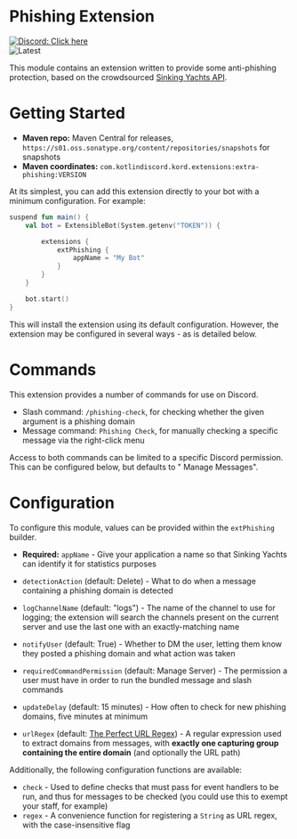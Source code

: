 # Phishing Extension

[![Discord: Click here](https://img.shields.io/static/v1?label=Discord&message=Click%20here&color=7289DA&style=for-the-badge&logo=discord)](https://discord.gg/ZKRetPNtvY) <br />
![Latest](https://img.shields.io/maven-metadata/v?label=Latest&metadataUrl=https%3A%2F%2Fs01.oss.sonatype.org%2Fservice%2Flocal%2Frepositories%2Fsnapshots%2Fcontent%2Fcom%2Fkotlindiscord%2Fkord%2Fextensions%2Fkord-extensions%2Fmaven-metadata.xml&style=for-the-badge)

This module contains an extension written to provide some anti-phishing protection, based on the
crowdsourced [Sinking Yachts API](https://phish.sinking.yachts/docs).

# Getting Started

* **Maven repo:** Maven Central for releases, `https://s01.oss.sonatype.org/content/repositories/snapshots` for
  snapshots
* **Maven coordinates:** `com.kotlindiscord.kord.extensions:extra-phishing:VERSION`

At its simplest, you can add this extension directly to your bot with a minimum configuration. For example:

```kotlin
suspend fun main() {
    val bot = ExtensibleBot(System.getenv("TOKEN")) {

        extensions {
            extPhishing {
                appName = "My Bot"
            }
        }
    }

    bot.start()
}
```

This will install the extension using its default configuration. However, the extension may be configured in several
ways - as is detailed below.

# Commands

This extension provides a number of commands for use on Discord.

* Slash command: `/phishing-check`, for checking whether the given argument is a phishing domain
* Message command: `Phishing Check`, for manually checking a specific message via the right-click menu

Access to both commands can be limited to a specific Discord permission. This can be configured below, but defaults to "
Manage Messages".

# Configuration

To configure this module, values can be provided within the `extPhishing` builder.

* **Required:** `appName` - Give your application a name so that Sinking Yachts can identify it for statistics purposes

* `detectionAction` (default: Delete) - What to do when a message containing a phishing domain is detected
* `logChannelName` (default: "logs") - The name of the channel to use for logging; the extension will search the
  channels present on the current server and use the last one with an exactly-matching name
* `notifyUser` (default: True) - Whether to DM the user, letting them know they posted a phishing domain and what action
  was taken
* `requiredCommandPermission` (default: Manage Server) - The permission a user must have in order to run the bundled
  message and slash commands
* `updateDelay` (default: 15 minutes) - How often to check for new phishing domains, five minutes at minimum
* `urlRegex` (default: [The Perfect URL Regex](https://urlregex.com/)) - A regular expression used to extract domains
  from messages, with **exactly one capturing group containing the entire domain** (and optionally the URL path)

Additionally, the following configuration functions are available:

* `check` - Used to define checks that must pass for event handlers to be run, and thus for messages to be checked (you
  could use this to exempt your staff, for example)
* `regex` - A convenience function for registering a `String` as URL regex, with the case-insensitive flag
